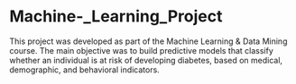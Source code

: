 # Machine-_Learning_Project
This project was developed as part of the Machine Learning &amp; Data Mining course. The main objective was to build predictive models that classify whether an individual is at risk of developing diabetes, based on medical, demographic, and behavioral indicators.
